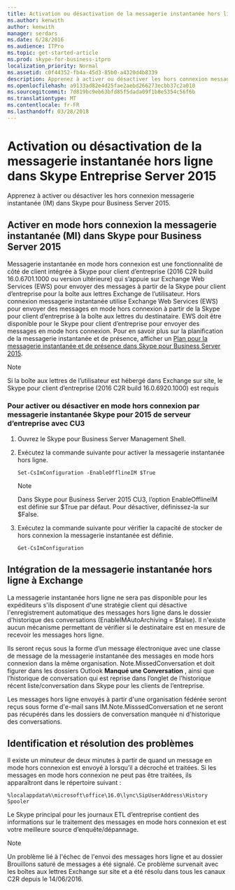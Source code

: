 ```yaml
---
title: Activation ou désactivation de la messagerie instantanée hors ligne dans Skype Entreprise Server 2015
ms.author: kenwith
author: kenwith
manager: serdars
ms.date: 6/28/2016
ms.audience: ITPro
ms.topic: get-started-article
ms.prod: skype-for-business-itpro
localization_priority: Normal
ms.assetid: c0f44352-fb4a-45d3-85b0-a4320d4b8339
description: Apprenez à activer ou désactiver les hors connexion messagerie instantanée (IM) dans Skype pour Business Server 2015.
ms.openlocfilehash: a9133ad82e4d25fae2aebd266273ecbb37c2a010
ms.sourcegitcommit: 7d819bc9eb63bfd85f5dada09f1b8e5354c56f6b
ms.translationtype: MT
ms.contentlocale: fr-FR
ms.lasthandoff: 03/28/2018
---
```

# <a name="enable-or-disable-offline-instant-messaging-im-in-skype-for-business-server-2015"></a>Activation ou désactivation de la messagerie instantanée hors ligne dans Skype Entreprise Server 2015
 
Apprenez à activer ou désactiver les hors connexion messagerie instantanée (IM) dans Skype pour Business Server 2015.
  
## <a name="enable-offline-instant-messaging-im-in-skype-for-business-server-2015"></a>Activer en mode hors connexion la messagerie instantanée (MI) dans Skype pour Business Server 2015

Messagerie instantanée en mode hors connexion est une fonctionnalité de côté de client intégrée à Skype pour client d’entreprise (2016 C2R build 16.0.6701.1000 ou version ultérieure) qui s’appuie sur Exchange Web Services (EWS) pour envoyer des messages à partir de la Skype pour client d’entreprise pour la boîte aux lettres Exchange de l’utilisateur. Hors connexion messagerie instantanée utilise Exchange Web Services (EWS) pour envoyer des messages en mode hors connexion à partir de la Skype pour client d’entreprise à la boîte aux lettres du destinataire. EWS doit être disponible pour le Skype pour client d’entreprise pour envoyer des messages en mode hors connexion. Pour en savoir plus sur la planification de la messagerie instantanée et de présence, afficher un [Plan pour la messagerie instantanée et de présence dans Skype pour Business Server 2015](../../plan-your-deployment/instant-messaging-and-presence.md).
  
> [!NOTE]
> Si la boîte aux lettres de l’utilisateur est hébergé dans Exchange sur site, le Skype pour client d’entreprise (2016 C2R build 16.0.6920.1000) est requis 
  
### <a name="to-enable-or-disable-offline-im-in-skype-for-business-server-2015-with-cu3"></a>Pour activer ou désactiver en mode hors connexion par messagerie instantanée Skype pour 2015 de serveur d’entreprise avec CU3

1. Ouvrez le Skype pour Business Server Management Shell.
    
2. Exécutez la commande suivante pour activer la messagerie instantanée hors ligne.
    
   ```
   Set-CsImConfiguration -EnableOfflineIM $True
   ```

    > [!NOTE]
    > Dans Skype pour Business Server 2015 CU3, l’option EnableOfflineIM est définie sur $True par défaut. Pour désactiver, définissez-la sur $False. 
  
3. Exécutez la commande suivante pour vérifier la capacité de stocker de hors connexion la messagerie instantanée est définie.
    
   ```
   Get-CsImConfiguration
   ```

## <a name="offline-im-integration-with-exchange"></a>Intégration de la messagerie instantanée hors ligne à Exchange

La messagerie instantanée hors ligne ne sera pas disponible pour les expéditeurs s'ils disposent d'une stratégie client qui désactive l'enregistrement automatique des messages hors ligne dans le dossier d'historique des conversations (EnableIMAutoArchiving = $false). Il n'existe aucun mécanisme permettant de vérifier si le destinataire est en mesure de recevoir les messages hors ligne.
  
Ils seront reçus sous la forme d’un message électronique avec une classe de message de la messagerie instantanée des messages en mode hors connexion dans la même organisation. Note.MissedConversation et doit figurer dans les dossiers Outlook **Manqué une Conversation** , ainsi que l’historique de conversation qui est reprise dans l’onglet de l’historique récent liste/conversation dans Skype pour les clients de l’entreprise.
  
Les messages hors ligne envoyés à partir d'une organisation fédérée seront reçus sous forme d'e-mail sans IM.Note.MisssedConversation et ne seront pas récupérés dans les dossiers de conversation manquée ni d'historique des conversations. 
  
## <a name="troubleshooting"></a>Identification et résolution des problèmes

Il existe un minuteur de deux minutes à partir de quand un message en mode hors connexion est envoyé à lorsqu’il a décroché et traitées. Si les messages en mode hors connexion ne peut pas être traitées, ils apparaîtront dans le répertoire suivant : 
  
   ```
  %localappdata%\microsoft\office\16.0\lync\SipUserAddress\History Spooler
  ```

Le Skype principal pour les journaux ETL d’entreprise contient des informations sur le traitement des messages en mode hors connexion et est votre meilleure source d’enquête/dépannage. 
  
> [!NOTE]
> Un problème lié à l'échec de l'envoi des messages hors ligne et au dossier Brouillons saturé de messages a été signalé. Ce problème survenait avec les boîtes aux lettres Exchange sur site et a été résolu dans tous les canaux C2R depuis le 14/06/2016.  
  

